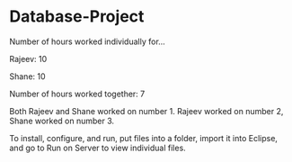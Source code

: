 # Database-Project
Number of hours worked individually for...

Rajeev: 10

Shane: 10

Number of hours worked together: 7

Both Rajeev and Shane worked on number 1. Rajeev worked on number 2, Shane worked on number 3. 

To install, configure, and run, put files into a folder, import it into Eclipse, and go to Run on Server to view individual files.
